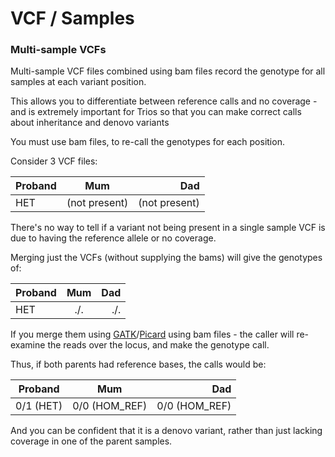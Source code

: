 # VCF / Samples

### Multi-sample VCFs

Multi-sample VCF files combined using bam files record the genotype for all samples at each variant position.

This allows you to differentiate between reference calls and no coverage - and is extremely important for Trios so that you can make correct calls about inheritance and denovo variants

You must use bam files, to re-call the genotypes for each position.

Consider 3 VCF files:

| Proband | Mum | Dad |
| ------- |:---:| ---:|
| HET | (not present) | (not present) |

There's no way to tell if a variant not being present in a single sample VCF is due to having the reference allele or no coverage.

Merging just the VCFs (without supplying the bams) will give the genotypes of:

| Proband | Mum | Dad |
| ------- |:---:| ---:|
| HET | ./. | ./. |

If you merge them using [GATK](https://software.broadinstitute.org/gatk/)/[Picard](https://broadinstitute.github.io/picard/) using bam files - the caller will re-examine the reads over the locus, and make the genotype call.

Thus, if both parents had reference bases, the calls would be:

| Proband | Mum | Dad |
| ------- |:---:| ---:|
| 0/1 (HET) | 0/0 (HOM_REF) | 0/0 (HOM_REF) |

And you can be confident that it is a denovo variant, rather than just lacking coverage in one of the parent samples.

